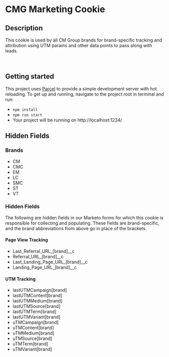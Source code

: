 # CMG Marketing Cookie

## Description

This cookie is used by all CM Group brands for brand-specific tracking and attribution using UTM params and other data points to pass along with leads.

<br />

## Getting started

This project uses [Parcel](https://parceljs.org/getting-started/webapp/) to provide a simple development server with hot reloading. To get up and running, navigate to the project root in terminal and run:
- `npm install`
- `npm run start`
- Your project will be running on http://localhost:1234/
## Hidden Fields

### Brands

- CM
- CMC
- EM
- LC
- SMC
- ST
- VT

### Hidden Fields
The following are hidden fields in our Marketo forms for which this cookie is responsible for collecting and populating. These fields are brand-specific, and the brand abbreviations from above go in place of the brackets.

#### Page View Tracking

- Last_Referral_URL_[brand]__c
- Referral_URL_[brand]__c
- Last_Landing_Page_URL_[brand]__c
- Landing_Page_URL_[brand]__c

#### UTM Tracking
- lastUTMCampaign[brand]
- lastUTMContent[brand]
- lastUTMMedium[brand]
- lastUTMSource[brand]
- lastUTMTerm[brand]
- lastUTMVariant[brand]
- uTMCampaign[brand]
- uTMContent[brand]
- uTMMedium[brand]
- uTMSource[brand]
- uTMTerm[brand]
- uTMVariant[brand]
